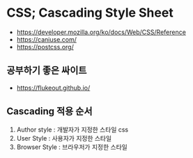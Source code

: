 # CSS; Cascading Style Sheet

- https://developer.mozilla.org/ko/docs/Web/CSS/Reference
- https://caniuse.com/
- https://postcss.org/

## 공부하기 좋은 싸이트

- https://flukeout.github.io/

## Cascading 적용 순서

1. Author style : 개발자가 지정한 스타일 css
2. User Style : 사용자가 지정한 스타일
3. Browser Style : 브라우저가 지정한 스타일
